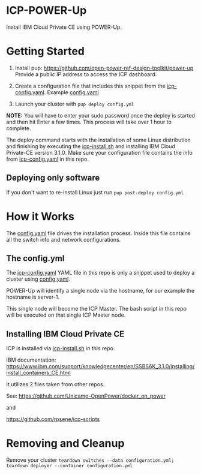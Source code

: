 # ICP-POWER-Up
Install IBM Cloud Private CE using POWER-Up.

# Getting Started

1. Install pup: https://github.com/open-power-ref-design-toolkit/power-up Provide a public IP address to access the ICP dashboard.

2. Create a  configuration file that includes this snippet from the [icp-config.yaml](./icp-config.yaml). Example [config.yaml](./config.yaml)

3. Launch your cluster with ```pup deploy config.yml``` 


**NOTE:** You will have to enter your sudo password once the deploy is started and then hit Enter a few times. This process will take over 1 hour to complete.

The deploy command starts with the installation of some Linux distribution and finishing by executing the [icp-install.sh](./icp-install.sh) and installing IBM Cloud Private-CE version 3.1.0. Make sure your configuration file contains the info from [icp-config.yaml](./icp-config.yaml) in this repo.

## Deploying only software
If you don't want to re-install Linux just run ```pup post-deploy config.yml```


# How it Works

The [config.yaml](./config.yaml) file drives the installation process. Inside this file contains all the switch info and network configurations.

## The config.yml
The [icp-config.yaml](./icp-config.yaml) YAML file in this repo is only a snippet used to deploy a cluster using [config.yaml](./config.yaml).

POWER-Up will identify a single node via the hostname, for our example the hostname is server-1.

This single node will become the ICP Master. The bash script in this repo will be executed on that single ICP Master node.


## Installing IBM Cloud Private CE

ICP is installed via [icp-install.sh](./icp-install.sh) in this repo. 

IBM documentation: https://www.ibm.com/support/knowledgecenter/en/SSBS6K_3.1.0/installing/install_containers_CE.html

It utilizes 2 files taken from other repos.

See: https://github.com/Unicamp-OpenPower/docker_on_power

and

https://github.com/rpsene/icp-scripts

# Removing and Cleanup

Remove your cluster ```teardown switches --data configuration.yml; teardown deployer --container configuration.yml```
